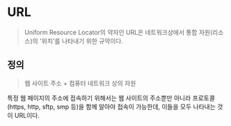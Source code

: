 # URL
> Uniform Resource Locator의 약자인 URL은 네트워크상에서 통합 자원(리소스)의 '위치'를 나타내기 위한 규약이다.

## 정의
> 웹 사이트 주소 + 컴퓨터 네트워크 상의 자원

특정 웹 페이지의 주소에 접속하기 위해서는 웹 사이트의 주소뿐만 아니라 프로토콜(https, http, sftp, smp 등)을 함께 알아야 접속이 가능한데, 이들을 모두 나타내는 것이 URL이다.